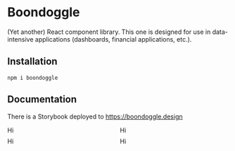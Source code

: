# Boondoggle

(Yet another) React component library. This one is designed for use in
data-intensive applications (dashboards, financial applications, etc.).


## Installation

```shell
npm i boondoggle
```

## Documentation

There is a Storybook deployed to <https://boondoggle.design>

<div style="display: grid; grid-template-columns: repeat(2, 1fr); gap: 0.5rem;">
  <div>Hi</div>
  <div>Hi</div>
  <div>Hi</div>
  <div>Hi</div>
</div>
